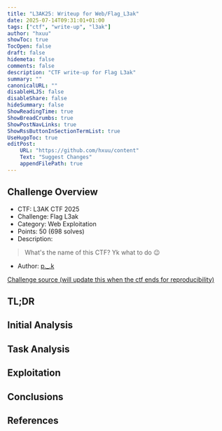 ```yaml
---
title: "L3AK25: Writeup for Web/Flag_L3ak"
date: 2025-07-14T09:31:01+01:00
tags: ["ctf", "write-up", "l3ak"]
author: "hxuu"
showToc: true
TocOpen: false
draft: false
hidemeta: false
comments: false
description: "CTF write-up for Flag L3ak"
summary: ""
canonicalURL: ""
disableHLJS: false
disableShare: false
hideSummary: false
ShowReadingTime: true
ShowBreadCrumbs: true
ShowPostNavLinks: true
ShowRssButtonInSectionTermList: true
UseHugoToc: true
editPost:
    URL: "https://github.com/hxuu/content"
    Text: "Suggest Changes"
    appendFilePath: true
---
```


## Challenge Overview

* CTF: L3AK CTF 2025
* Challenge: Flag L3ak
* Category: Web Exploitation
* Points: 50 (698 solves)
* Description:

> What's the name of this CTF? Yk what to do 😉

* Author: [p._.k](https://discord.com/users/1267886144306282621)

[Challenge source (will update this when the ctf ends for reproducibility)](https://ctf.l3ak.team/files/a753e930cce5e57819041baba8c40dcd/flag_l3ak.zip?token=eyJ1c2VyX2lkIjoyMjE0LCJ0ZWFtX2lkIjoxMDU5LCJmaWxlX2lkIjo0N30.aHTFkA.tJCqyTOLb1ZKlvP2QqdFxosJAcI)

## TL;DR

## Initial Analysis

## Task Analysis

## Exploitation

## Conclusions

## References

